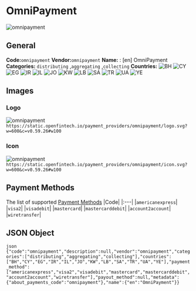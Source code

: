 # OmniPayment 
![omnipayment](https://static.openfintech.io/payment_providers/omnipayment/logo.svg?w=600&c=v0.59.26#w100) 
## General 
**Code:**`omnipayment` 
**Vendor:**`omnipayment` 
**Name:** 
:	[en] OmniPayment 
**Categories:** 
`distributing` ,`aggregating` ,`collecting` 
**Countries:** 
![BH](https://cdnjs.cloudflare.com/ajax/libs/flag-icon-css/3.3.0/flags/4x3/BH.svg#w24) 
![CY](https://cdnjs.cloudflare.com/ajax/libs/flag-icon-css/3.3.0/flags/4x3/CY.svg#w24) 
![EG](https://cdnjs.cloudflare.com/ajax/libs/flag-icon-css/3.3.0/flags/4x3/EG.svg#w24) 
![IR](https://cdnjs.cloudflare.com/ajax/libs/flag-icon-css/3.3.0/flags/4x3/IR.svg#w24) 
![IL](https://cdnjs.cloudflare.com/ajax/libs/flag-icon-css/3.3.0/flags/4x3/IL.svg#w24) 
![JO](https://cdnjs.cloudflare.com/ajax/libs/flag-icon-css/3.3.0/flags/4x3/JO.svg#w24) 
![KW](https://cdnjs.cloudflare.com/ajax/libs/flag-icon-css/3.3.0/flags/4x3/KW.svg#w24) 
![LB](https://cdnjs.cloudflare.com/ajax/libs/flag-icon-css/3.3.0/flags/4x3/LB.svg#w24) 
![SA](https://cdnjs.cloudflare.com/ajax/libs/flag-icon-css/3.3.0/flags/4x3/SA.svg#w24) 
![TR](https://cdnjs.cloudflare.com/ajax/libs/flag-icon-css/3.3.0/flags/4x3/TR.svg#w24) 
![UA](https://cdnjs.cloudflare.com/ajax/libs/flag-icon-css/3.3.0/flags/4x3/UA.svg#w24) 
![YE](https://cdnjs.cloudflare.com/ajax/libs/flag-icon-css/3.3.0/flags/4x3/YE.svg#w24) 
 
## Images 
### Logo 
![omnipayment](https://static.openfintech.io/payment_providers/omnipayment/logo.svg?w=600&c=v0.59.26#w100) 
``` https://static.openfintech.io/payment_providers/omnipayment/logo.svg?w=600&c=v0.59.26#w100 ``` 
### Icon 
![omnipayment](https://static.openfintech.io/payment_providers/omnipayment/icon.svg?w=600&c=v0.59.26#w100) 
``` https://static.openfintech.io/payment_providers/omnipayment/icon.svg?w=600&c=v0.59.26#w100 ``` 
## Payment Methods 
The list of supported [Payment Methods](#) 
|Code| 
|:---| 
|`americanexpress`| 
|`visa2`| 
|`visadebit`| 
|`mastercard`| 
|`mastercarddebit`| 
|`account2account`| 
|`wiretransfer`| 
 
## JSON Object 
```json {"code":"omnipayment","description":null,"vendor":"omnipayment","categories":["distributing","aggregating","collecting"],"countries":["BH","CY","EG","IR","IL","JO","KW","LB","SA","TR","UA","YE"],"payment_method":["americanexpress","visa2","visadebit","mastercard","mastercarddebit","account2account","wiretransfer"],"payout_method":null,"metadata":{"about_payments_code":"omnipayment"},"name":{"en":"OmniPayment"}} ``` 
